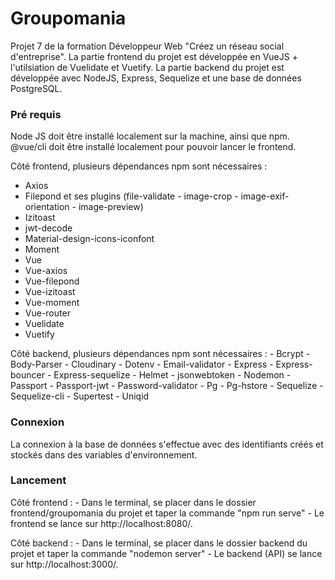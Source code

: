 # Groupomania #

Projet 7 de la formation Développeur Web "Créez un réseau social d'entreprise".
La partie frontend du projet est développée en VueJS + l'utilsiation de Vuelidate et Vuetify.
La partie backend du projet est développée avec NodeJS, Express, Sequelize et une base de données PostgreSQL.

### Pré requis ###

Node JS doit être installé localement sur la machine, ainsi que npm.
@vue/cli doit être installé localement pour pouvoir lancer le frontend.

Côté frontend, plusieurs dépendances npm sont nécessaires : 
- Axios
- Filepond et ses plugins (file-validate - image-crop - image-exif-orientation - image-preview)
- Izitoast
- jwt-decode
- Material-design-icons-iconfont
- Moment
- Vue
- Vue-axios
- Vue-filepond
- Vue-izitoast
- Vue-moment
- Vue-router
- Vuelidate
- Vuetify

Côté backend, plusieurs dépendances npm sont nécessaires : 
    - Bcrypt
    - Body-Parser
    - Cloudinary
    - Dotenv
    - Email-validator
    - Express
    - Express-bouncer
    - Express-sequelize
    - Helmet
    - jsonwebtoken
    - Nodemon
    - Passport
    - Passport-jwt
    - Password-validator
    - Pg
    - Pg-hstore
    - Sequelize
    - Sequelize-cli
    - Supertest
    - Uniqid

### Connexion ###
La connexion à la base de données s'effectue avec des identifiants créés et stockés dans des variables d'environnement.

### Lancement ###

Côté frontend : 
    - Dans le terminal, se placer dans le dossier frontend/groupomania du projet et taper la commande "npm run serve"
    - Le frontend se lance sur http://localhost:8080/.

Côté backend : 
    - Dans le terminal, se placer dans le dossier backend du projet et taper la commande "nodemon server"
    - Le backend (API) se lance sur http://localhost:3000/.

